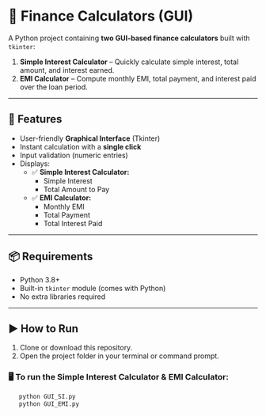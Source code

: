 # 🧮 Finance Calculators (GUI)  
A Python project containing **two GUI-based finance calculators** built with `tkinter`:

1. **Simple Interest Calculator** – Quickly calculate simple interest, total amount, and interest earned.  
2. **EMI Calculator** – Compute monthly EMI, total payment, and interest paid over the loan period.

---

## 📂 Features
- User-friendly **Graphical Interface** (Tkinter)
- Instant calculation with a **single click**
- Input validation (numeric entries)
- Displays:
  - ✅ **Simple Interest Calculator:**
    - Simple Interest  
    - Total Amount to Pay
  - ✅ **EMI Calculator:**
    - Monthly EMI  
    - Total Payment  
    - Total Interest Paid

---

## 📦 Requirements
- Python 3.8+
- Built-in `tkinter` module (comes with Python)
- No extra libraries required

---

## ▶️ How to Run
1. Clone or download this repository.  
2. Open the project folder in your terminal or command prompt.  

### 🖥️ To run the **Simple Interest Calculator & EMI Calculator**:
```bash
   python GUI_SI.py
   python GUI_EMI.py
